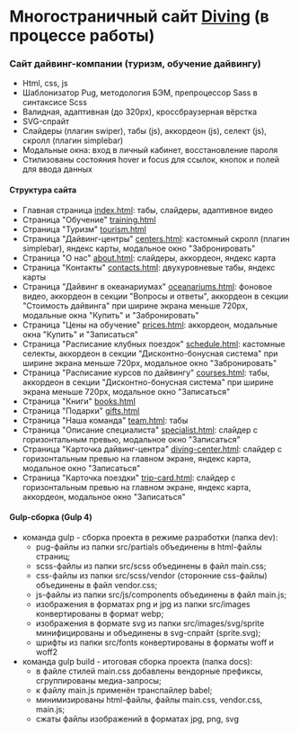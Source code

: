# Многостраничный сайт [Diving](https://elent15.github.io/diving) (в процессе работы)

### Сайт дайвинг-компании (туризм, обучение дайвингу)
 
* Html, css, js
* Шаблонизатор Pug, методология БЭМ, препроцессор Sass в синтаксисе Scss
* Валидная, адаптивная (до 320px), кроссбраузерная вёрстка
* SVG-спрайт
* Слайдеры (плагин swiper), табы (js), аккордеон (js), селект (js), скролл (плагин simplebar)
* Модальные окна: вход в личный кабинет, восстановление пароля
* Стилизованы состояния hover и focus для ссылок, кнопок и полей для ввода данных
  
#### Структура сайта

* Главная страница [index.html](https://elent15.github.io/diving): табы, слайдеры, адаптивное видео
* Страница "Обучение" [training.html](https://elent15.github.io/diving/training.html)
* Страница "Туризм" [tourism.html](https://elent15.github.io/diving/tourism.html)
* Страница "Дайвинг-центры" [centers.html](https://elent15.github.io/diving/centers.html): кастомный скролл (плагин simplebar), яндекс карты, модальное окно "Забронировать"
* Страница "О нас" [about.html](https://elent15.github.io/diving/about.html): слайдеры, аккордеон, яндекс карта
* Страница "Контакты" [contacts.html](https://elent15.github.io/diving/contacts.html): двухуровневые табы, яндекс карты
* Страница "Дайвинг в океанариумах" [oceanariums.html](https://elent15.github.io/diving/oceanariums.html): фоновое видео, аккордеон в секции "Вопросы и ответы", аккордеон в секции "Стоимость дайвинга" при ширине экрана меньше 720px, модальные окна "Купить" и "Забронировать"
* Страница "Цены на обучение" [prices.html](https://elent15.github.io/diving/prices.html): аккордеон, модальные окна "Купить" и "Записаться"
* Страница "Расписание клубных поездок" [schedule.html](https://elent15.github.io/diving/schedule.html): кастомные селекты, аккордеон в секции "Дисконтно-бонусная система" при ширине экрана меньше 720px, модальное окно "Забронировать"
* Страница "Расписание курсов по дайвингу" [courses.html](https://elent15.github.io/diving/courses.html): табы, аккордеон в секции "Дисконтно-бонусная система" при ширине экрана меньше 720px, модальное окно "Записаться"
* Страница "Книги" [books.html](https://elent15.github.io/diving/books.html)
* Страница "Подарки" [gifts.html](https://elent15.github.io/diving/gifts.html)
* Страница "Наша команда" [team.html](https://elent15.github.io/diving/team.html): табы
* Страница "Описание специалиста" [specialist.html](https://elent15.github.io/diving/specialist.html): слайдер с горизонтальным превью, модальное окно "Записаться"
* Страница "Карточка дайвинг-центра" [diving-center.html](https://elent15.github.io/diving/diving-center.html): слайдер с горизонтальным превью на главном экране, яндекс карта, модальное окно "Записаться"
* Страница "Карточка поездки" [trip-card.html](https://elent15.github.io/diving/trip-card.html): слайдер с горизонтальным превью на главном экране, яндекс карта, аккордеон, модальное окно "Записаться"

#### Gulp-сборка (Gulp 4)

* команда gulp - сборка проекта в режиме разработки (папка dev):
  * pug-файлы из папки src/partials объединены в html-файлы страниц;
  * scss-файлы из папки src/scss объединены в файл main.css;
  * css-файлы из папки src/scss/vendor (сторонние css-файлы) объединены в файл vendor.css;
  * js-файлы из папки src/js/components объединены в файл main.js;
  * изображения в форматах png и jpg из папки src/images конвертированы в формат webp;
  * изображения в формате svg из папки src/images/svg/sprite минифицированы и объединены в svg-спрайт (sprite.svg);
  * шрифты из папки src/fonts конвертированы в форматы woff и woff2
* команда gulp build - итоговая сборка проекта (папка docs):
  * в файле стилей main.css добавлены вендорные префиксы, сгруппированы медиа-запросы;
  * к файлу main.js применён транспайлер babel;
  * минимизированы html-файлы, файлы main.css, vendor.css, main.js;
  * сжаты файлы изображений в форматах jpg, png, svg
